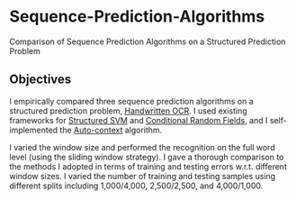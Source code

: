 # Sequence-Prediction-Algorithms
Comparison of Sequence Prediction Algorithms on a Structured Prediction Problem

## Objectives
I empirically compared three sequence prediction algorithms on a structured prediction problem, [Handwritten OCR](https://ai.stanford.edu/~btaskar/ocr/). I used existing frameworks for [Structured SVM](https://jmlr.org/papers/volume6/tsochantaridis05a/tsochantaridis05a.pdf) and [Conditional Random Fields](https://repository.upenn.edu/cgi/viewcontent.cgi?article=1162&context=cis_papers), and I self-implemented the [Auto-context](http://pages.ucsd.edu/~ztu/publication/cvpr08_autocontext.pdf) algorithm.  

I varied the window size and performed the recognition on the full word level (using the sliding window strategy). I gave a thorough comparison to the methods I adopted in terms of training and testing errors w.r.t. different window sizes. I varied the number of training and testing samples using different splits including 1,000/4,000, 2,500/2,500, and 4,000/1,000. 
